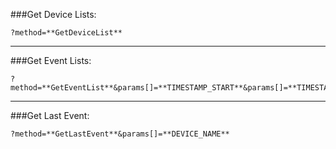###Get Device Lists:
```
?method=**GetDeviceList**
```
---
###Get Event Lists:
```
?method=**GetEventList**&params[]=**TIMESTAMP_START**&params[]=**TIMESTAMP_END**&params[]=**LIMIT**&params[]=**DEVICE_NAME**
```
---
###Get Last Event:
```
​?method=**GetLastEvent**&params[]=**DEVICE_NAME**
```
